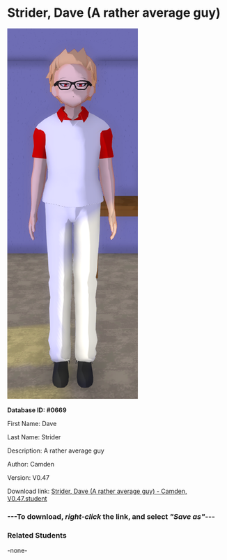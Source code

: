 # Strider, Dave (A rather average guy)

<img src="Files/Images/Strider, Dave (A rather average guy).png" title="Strider, Dave (A rather average guy) - Camden, V0.47">

**Database ID: #0669**

First Name: Dave

Last Name: Strider

Description: A rather average guy

Author: Camden

Version: V0.47

Download link: <a href="https://raw.githubusercontent.com/Arbiter1223/Daigaku-Gurashi-Custom-Students/master/Files/Studen%20Files/Strider%2C%20Dave%20(A%20rather%20average%20guy)%20-%20Camden%2C%20V0.47.student">Strider, Dave (A rather average guy) - Camden, V0.47.student</a>

### ---**To download, _right-click_ the link, and select _"Save as"_**---

### Related Students

-none-
